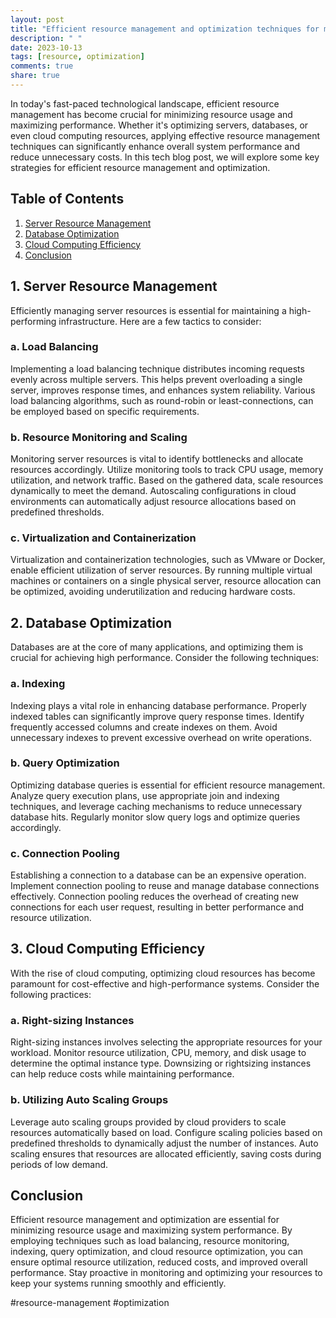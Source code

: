 ```yaml
---
layout: post
title: "Efficient resource management and optimization techniques for minimizing resource usage and maximizing performance"
description: " "
date: 2023-10-13
tags: [resource, optimization]
comments: true
share: true
---
```


In today's fast-paced technological landscape, efficient resource management has become crucial for minimizing resource usage and maximizing performance. Whether it's optimizing servers, databases, or even cloud computing resources, applying effective resource management techniques can significantly enhance overall system performance and reduce unnecessary costs. In this tech blog post, we will explore some key strategies for efficient resource management and optimization.

## Table of Contents
1. [Server Resource Management](#server-resource-management)
2. [Database Optimization](#database-optimization)
3. [Cloud Computing Efficiency](#cloud-computing-efficiency)
4. [Conclusion](#conclusion)

## 1. Server Resource Management

Efficiently managing server resources is essential for maintaining a high-performing infrastructure. Here are a few tactics to consider:

### a. Load Balancing

Implementing a load balancing technique distributes incoming requests evenly across multiple servers. This helps prevent overloading a single server, improves response times, and enhances system reliability. Various load balancing algorithms, such as round-robin or least-connections, can be employed based on specific requirements.

### b. Resource Monitoring and Scaling

Monitoring server resources is vital to identify bottlenecks and allocate resources accordingly. Utilize monitoring tools to track CPU usage, memory utilization, and network traffic. Based on the gathered data, scale resources dynamically to meet the demand. Autoscaling configurations in cloud environments can automatically adjust resource allocations based on predefined thresholds.

### c. Virtualization and Containerization

Virtualization and containerization technologies, such as VMware or Docker, enable efficient utilization of server resources. By running multiple virtual machines or containers on a single physical server, resource allocation can be optimized, avoiding underutilization and reducing hardware costs.

## 2. Database Optimization

Databases are at the core of many applications, and optimizing them is crucial for achieving high performance. Consider the following techniques:

### a. Indexing

Indexing plays a vital role in enhancing database performance. Properly indexed tables can significantly improve query response times. Identify frequently accessed columns and create indexes on them. Avoid unnecessary indexes to prevent excessive overhead on write operations.

### b. Query Optimization

Optimizing database queries is essential for efficient resource management. Analyze query execution plans, use appropriate join and indexing techniques, and leverage caching mechanisms to reduce unnecessary database hits. Regularly monitor slow query logs and optimize queries accordingly.

### c. Connection Pooling

Establishing a connection to a database can be an expensive operation. Implement connection pooling to reuse and manage database connections effectively. Connection pooling reduces the overhead of creating new connections for each user request, resulting in better performance and resource utilization.

## 3. Cloud Computing Efficiency

With the rise of cloud computing, optimizing cloud resources has become paramount for cost-effective and high-performance systems. Consider the following practices:

### a. Right-sizing Instances

Right-sizing instances involves selecting the appropriate resources for your workload. Monitor resource utilization, CPU, memory, and disk usage to determine the optimal instance type. Downsizing or rightsizing instances can help reduce costs while maintaining performance.

### b. Utilizing Auto Scaling Groups

Leverage auto scaling groups provided by cloud providers to scale resources automatically based on load. Configure scaling policies based on predefined thresholds to dynamically adjust the number of instances. Auto scaling ensures that resources are allocated efficiently, saving costs during periods of low demand.

## Conclusion

Efficient resource management and optimization are essential for minimizing resource usage and maximizing system performance. By employing techniques such as load balancing, resource monitoring, indexing, query optimization, and cloud resource optimization, you can ensure optimal resource utilization, reduced costs, and improved overall performance. Stay proactive in monitoring and optimizing your resources to keep your systems running smoothly and efficiently.

\#resource-management #optimization